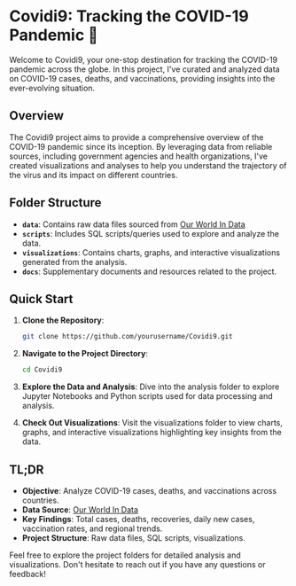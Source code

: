 # Covidi9: Tracking the COVID-19 Pandemic 🦠
Welcome to Covidi9, your one-stop destination for tracking the COVID-19 pandemic across the globe. In this project, I've curated and analyzed data on COVID-19 cases, deaths, and vaccinations, providing insights into the ever-evolving situation.

## Overview
The Covidi9 project aims to provide a comprehensive overview of the COVID-19 pandemic since its inception. By leveraging data from reliable sources, including government agencies and health organizations, I've created visualizations and analyses to help you understand the trajectory of the virus and its impact on different countries.

## Folder Structure
* **`data`**: Contains raw data files sourced from [Our World In Data](https://ourworldindata.org/covid-deaths) 
* **`scripts`**: Includes SQL scripts/queries used to explore and analyze the data.
* **`visualizations`**: Contains charts, graphs, and interactive visualizations generated from the analysis.
* **`docs`**: Supplementary documents and resources related to the project.

## Quick Start
1. **Clone the Repository**: 
   ```bash
   git clone https://github.com/yourusername/Covidi9.git
   ```
2. **Navigate to the Project Directory**:

    ```bash
    cd Covidi9
    ```
3. **Explore the Data and Analysis**:
Dive into the analysis folder to explore Jupyter Notebooks and Python scripts used for data processing and analysis.

4. **Check Out Visualizations**:
Visit the visualizations folder to view charts, graphs, and interactive visualizations highlighting key insights from the data.

## TL;DR

- **Objective**: Analyze COVID-19 cases, deaths, and vaccinations across countries.
- **Data Source**:  [Our World In Data](https://ourworldindata.org/covid-deaths)  
- **Key Findings**: Total cases, deaths, recoveries, daily new cases, vaccination rates, and regional trends.
- **Project Structure**: Raw data files, SQL scripts, visualizations.

Feel free to explore the project folders for detailed analysis and visualizations. Don't hesitate to reach out if you have any questions or feedback!


